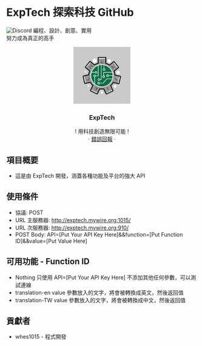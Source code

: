 # ExpTech 探索科技 GitHub
<img alt="Discord" src="https://img.shields.io/discord/857181425908318218">
編程、設計、創意、實用
<br>
努力成為真正的高手
<br />
<p align="center">
  <a href="https://github.com/ExpTech-tw/Example/">
    <img src="image/ExpTech.png" alt="ExpTech" width="150" height="150">
  </a>
  <h3 align="center">ExpTech</h3>
  <p align="center">
    ! 用科技創造無限可能 !
    <br />
    ·
    <a href="https://github.com/ExpTech-tw/Example/issues">錯誤回報</a>
    ·
  </p>
</p>

## 項目概要
* 這是由 ExpTech 開發，涵蓋各種功能及平台的強大 API

## 使用條件
* 協議: POST
* URL 主服務器: http://exptech.mywire.org:1015/
* URL 次服務器: http://exptech.mywire.org:910/
* POST Body: API=[Put Your API Key Here]&&function=[Put Function ID]&&value=[Put Value Here]

## 可用功能 - Function ID
* Nothing 只使用 API=[Put Your API Key Here] 不添加其他任何參數，可以測試連線
* translation-en value 參數放入的文字，將會被轉換成英文，然後返回值
* translation-TW value 參數放入的文字，將會被轉換成中文，然後返回值

## 貢獻者
* whes1015 - 程式開發

